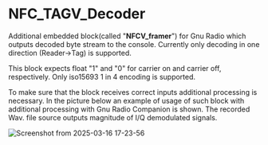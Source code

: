 # NFC_TAGV_Decoder
Additional embedded block(called "**NFCV_framer**") for Gnu Radio which outputs decoded byte stream to the console. Currently only decoding in one direction (Reader->Tag) is supported. 

This block expects float "1" and "0" for carrier on and carrier off, respectively. Only iso15693 1 in 4 encoding is supported.

To make sure that the block receives correct inputs additional processing is necessary. In the picture below an example of usage of such block with additional processing with Gnu Radio Companion is shown. The recorded Wav. file source outputs magnitude of I/Q demodulated signals.

![Screenshot from 2025-03-16 17-23-56](https://github.com/user-attachments/assets/ba6c3c72-47b3-4997-a724-d5474266d3b2)





